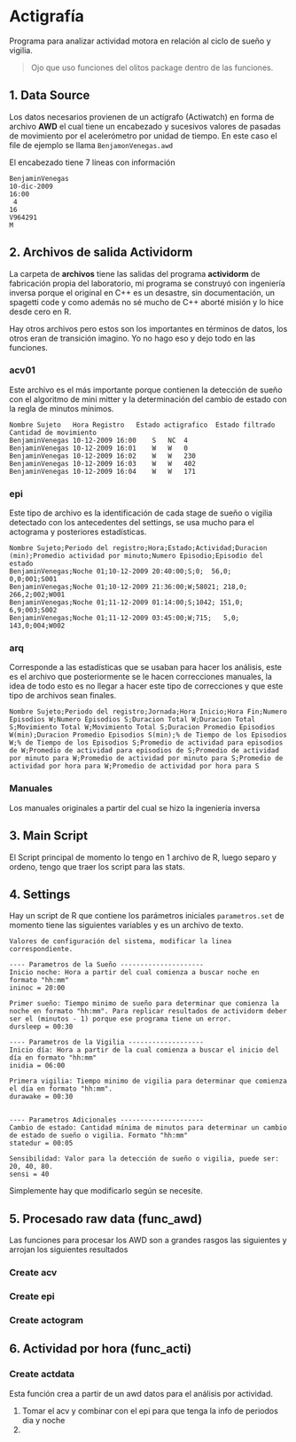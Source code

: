 # Actigrafía
 Programa para analizar actividad motora en relación al ciclo de sueño y vigilia.

> Ojo que uso funciones del olitos package dentro de las funciones.



## 1. Data Source

Los datos necesarios provienen de un actígrafo (Actiwatch) en forma de archivo **AWD** el cual tiene un encabezado y sucesivos valores de pasadas de movimiento por el acelerómetro por unidad de tiempo. En este caso el file de ejemplo se llama `BenjamonVenegas.awd`

El encabezado tiene 7 líneas con información

```
BenjaminVenegas
10-dic-2009
16:00
 4 
16
V964291
M
```



## 2. Archivos de salida Actividorm

La carpeta de **archivos** tiene las salidas del programa **actividorm** de fabricación propia del laboratorio,  mi programa se construyó con ingeniería inversa porque el original en C++ es un desastre, sin documentación,  un spagetti code y como además no sé mucho de C++ aborté misión y lo hice desde cero en R.

Hay otros archivos pero estos son los importantes en términos de datos, los otros eran de transición imagino. Yo no hago eso y dejo todo en las funciones.

### acv01

Este archivo es el más importante porque contienen la detección de sueño con el algoritmo de mini mitter y la determinación del cambio de estado con la regla de minutos mínimos.

```
Nombre Sujeto	Hora Registro	Estado actigrafico	Estado filtrado	Cantidad de movimiento
BenjaminVenegas	10-12-2009 16:00	S	NC	4
BenjaminVenegas	10-12-2009 16:01	W	W	0
BenjaminVenegas	10-12-2009 16:02	W	W	230
BenjaminVenegas	10-12-2009 16:03	W	W	402
BenjaminVenegas	10-12-2009 16:04	W	W	171
```

### epi

Este tipo de archivo es la identificación de cada stage de sueño o vigilia detectado con los antecedentes del settings, se usa mucho para el actograma y posteriores estadísticas.

```
Nombre Sujeto;Periodo del registro;Hora;Estado;Actividad;Duracion (min);Promedio actividad por minuto;Numero Episodio;Episodio del estado
BenjaminVenegas;Noche 01;10-12-2009 20:40:00;S;0;  56,0;   0,0;001;S001
BenjaminVenegas;Noche 01;10-12-2009 21:36:00;W;58021; 218,0; 266,2;002;W001
BenjaminVenegas;Noche 01;11-12-2009 01:14:00;S;1042; 151,0;   6,9;003;S002
BenjaminVenegas;Noche 01;11-12-2009 03:45:00;W;715;   5,0; 143,0;004;W002
```

### arq

Corresponde a las estadísticas que se usaban para hacer los análisis, este es el archivo que posteriormente se le hacen correcciones manuales, la idea de todo esto es no llegar a hacer este tipo de correcciones y que este tipo de archivos sean finales.

```
Nombre Sujeto;Periodo del registro;Jornada;Hora Inicio;Hora Fin;Numero Episodios W;Numero Episodios S;Duracion Total W;Duracion Total S;Movimiento Total W;Movimiento Total S;Duracion Promedio Episodios W(min);Duracion Promedio Episodios S(min);% de Tiempo de los Episodios W;% de Tiempo de los Episodios S;Promedio de actividad para episodios de W;Promedio de actividad para episodios de S;Promedio de actividad por minuto para W;Promedio de actividad por minuto para S;Promedio de actividad por hora para W;Promedio de actividad por hora para S
```

### Manuales

Los manuales originales a partir del cual se hizo la ingeniería inversa

## 3. Main Script

El Script principal de momento lo tengo en 1 archivo de R, luego separo y ordeno, tengo que traer los script para las stats.

## 4. Settings

Hay un script de R que contiene los parámetros iniciales `parametros.set` de momento tiene las siguientes variables y es un archivo de texto.

```
Valores de configuración del sistema, modificar la linea correspondiente.

---- Parametros de la Sueño ---------------------
Inicio noche: Hora a partir del cual comienza a buscar noche en formato "hh:mm"
ininoc = 20:00

Primer sueño: Tiempo minimo de sueño para determinar que comienza la noche en formato "hh:mm". Para replicar resultados de actividorm deber ser el (minutos - 1) porque ese programa tiene un error.
dursleep = 00:30

---- Parametros de la Vigilia -------------------
Inicio día: Hora a partir de la cual comienza a buscar el inicio del día en formato "hh:mm"
inidia = 06:00

Primera vigilia: Tiempo minimo de vigilia para determinar que comienza el día en formato "hh:mm".
durawake = 00:30


---- Parametros Adicionales ---------------------
Cambio de estado: Cantidad mínima de minutos para determinar un cambio de estado de sueño o vigilia. Formato "hh:mm"
statedur = 00:05

Sensibilidad: Valor para la detección de sueño o vigilia, puede ser: 20, 40, 80.
sensi = 40
```

Simplemente hay que modificarlo según se necesite.



## 5. Procesado raw data (func_awd)

Las funciones para procesar los AWD son a grandes rasgos las siguientes y arrojan los siguientes resultados

### Create acv



### Create epi



### Create actogram



## 6. Actividad por hora (func_acti)

### Create actdata 

Esta función crea a partir de un awd datos para el análisis por actividad.

1. Tomar el acv y combinar con el epi para que tenga la info de periodos dia y noche
2. 





